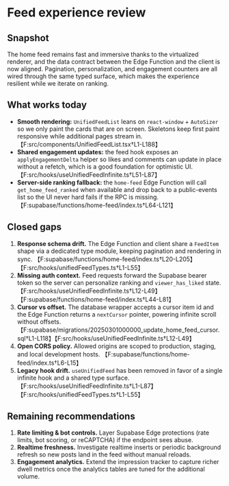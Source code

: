 # Feed experience review

## Snapshot
The home feed remains fast and immersive thanks to the virtualized renderer, and the data contract
between the Edge Function and the client is now aligned. Pagination, personalization, and engagement
counters are all wired through the same typed surface, which makes the experience resilient while we
iterate on ranking.

## What works today
- **Smooth rendering:** `UnifiedFeedList` leans on `react-window` + `AutoSizer` so we only paint the
  cards that are on screen. Skeletons keep first paint responsive while additional pages stream in.
  【F:src/components/UnifiedFeedList.tsx†L1-L188】
- **Shared engagement updates:** the feed hook exposes an `applyEngagementDelta` helper so likes and
  comments can update in place without a refetch, which is a good foundation for optimistic UI.
  【F:src/hooks/useUnifiedFeedInfinite.ts†L51-L87】
- **Server-side ranking fallback:** the `home-feed` Edge Function will call `get_home_feed_ranked`
  when available and drop back to a public-events list so the UI never hard fails if the RPC is
  missing. 【F:supabase/functions/home-feed/index.ts†L64-L121】

## Closed gaps
1. **Response schema drift.** The Edge Function and client share a `FeedItem` shape via a dedicated
   type module, keeping pagination and rendering in sync. 【F:supabase/functions/home-feed/index.ts†L20-L205】【F:src/hooks/unifiedFeedTypes.ts†L1-L55】
2. **Missing auth context.** Feed requests forward the Supabase bearer token so the server can
   personalize ranking and `viewer_has_liked` state. 【F:src/hooks/useUnifiedFeedInfinite.ts†L12-L49】【F:supabase/functions/home-feed/index.ts†L44-L81】
3. **Cursor vs offset.** The database wrapper accepts a cursor item id and the Edge Function returns a
   `nextCursor` pointer, powering infinite scroll without offsets. 【F:supabase/migrations/20250301000000_update_home_feed_cursor.sql†L1-L118】【F:src/hooks/useUnifiedFeedInfinite.ts†L12-L49】
4. **Open CORS policy.** Allowed origins are scoped to production, staging, and local development
   hosts. 【F:supabase/functions/home-feed/index.ts†L6-L15】
5. **Legacy hook drift.** `useUnifiedFeed` has been removed in favor of a single infinite hook and a
   shared type surface. 【F:src/hooks/useUnifiedFeedInfinite.ts†L1-L87】【F:src/hooks/unifiedFeedTypes.ts†L1-L55】

## Remaining recommendations
1. **Rate limiting & bot controls.** Layer Supabase Edge protections (rate limits, bot scoring, or
   reCAPTCHA) if the endpoint sees abuse.
2. **Realtime freshness.** Investigate realtime inserts or periodic background refresh so new posts
   land in the feed without manual reloads.
3. **Engagement analytics.** Extend the impression tracker to capture richer dwell metrics once the
   analytics tables are tuned for the additional volume.
